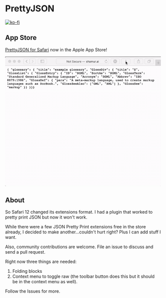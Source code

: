 # PrettyJSON

[![ko-fi](https://ko-fi.com/img/githubbutton_sm.svg)](https://ko-fi.com/N4N872G5D)

## App Store
[PrettyJSON for Safari](https://apps.apple.com/us/app/id1445328303) now in the Apple App Store!

![Example Animation](https://raw.githubusercontent.com/ayman/PrettyJSON/master/Images/example.gif)

## About
So Safari 12 changed its extensions format. I had a plugin that worked to pretty print JSON but now it won't work.

While there were a few JSON Pretty Print extensions free in the store already, I decided to make another...couldn't hurt right?  Plus I can add stuff I want.

Also, community contributions are welcome. File an issue to discuss and send a pull request. 

Right now three things are needed:
1. Folding blocks
2. Context menu to toggle raw (the toolbar button does this but it should be in the context menu as well).

Follow the Issues for more.



